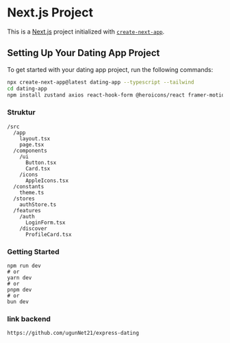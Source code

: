 # Next.js Project

This is a [Next.js](https://nextjs.org) project initialized with [`create-next-app`](https://nextjs.org/docs/app/api-reference/cli/create-next-app).

## Setting Up Your Dating App Project

To get started with your dating app project, run the following commands:

```bash
npx create-next-app@latest dating-app --typescript --tailwind
cd dating-app
npm install zustand axios react-hook-form @heroicons/react framer-motion

```

### Struktur

````
/src
  /app
    layout.tsx
    page.tsx
  /components
    /ui
      Button.tsx
      Card.tsx
    /icons
      AppleIcons.tsx
  /constants
    theme.ts
  /stores
    authStore.ts
  /features
    /auth
      LoginForm.tsx
    /discover
      ProfileCard.tsx
````

### Getting Started

````
npm run dev
# or
yarn dev
# or
pnpm dev
# or
bun dev

````

### link backend

````
https://github.com/ugunNet21/express-dating

````